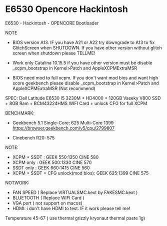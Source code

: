 # E6530 Opencore Hackintosh

E6530 - Hackintosh - OPENCORE Bootloader

NOTE
+ BIOS version A13. IF you have A21 or A22 try downgrade to A13 to fix GlitchScreen when SHUTDOWN.
If you have other version without glitch screen when shutdown please TELLME!

+ Work only Catalina 10.15.5 if you have other version must be disable _xcpm_bootstrap in Kernel>Patch and AppleXCPMExtraMSR
+ BIOS need mod to full xcpm. If you don't want mod bios and want high score geekbench please disable _xcpm_bootstrap in Kernel>Patch and AppleXCPMExtraMSR (Not recommend)
  
SPEC:
  Dell Latitude E6530 I5 3230M + HD4000 + 120GB Vaseky V800 SSD + 8GB Ram + BCM43224HMS WIFI Card + unlock CFG for full XCPM
  
BENCHMARK:
+ Geekbench 5.1 Single-Core: 625 Multi-Core 1399 https://browser.geekbench.com/v5/cpu/2799807

+ Cinebench R20: 575

NOTE:
+ XCPM + SSDT : GEEK 550:1350 CINE 580
+ XCPM only	: GEEK 500:1330 CINE 570 
+ SSDT only	: GEEK 660:1415 CINE 560
+ XCPM + SSDT + CFG unlock(mod bios): GEEK 625:1399 CINE 575
 
NOTWORK: 
+ FAN SPEED ( Replace VIRTUALSMC.kext by FAKESMC.kext )
+ BLUETOOTH ( Replace WIFI Card )
+ VGA port ( not support on macos)
+ HDMI: i don't have HDMI to test. IF it work please tell me!

Temperature 45-67 ( use thermal grizzly kryonaut thermal paste 1g)
